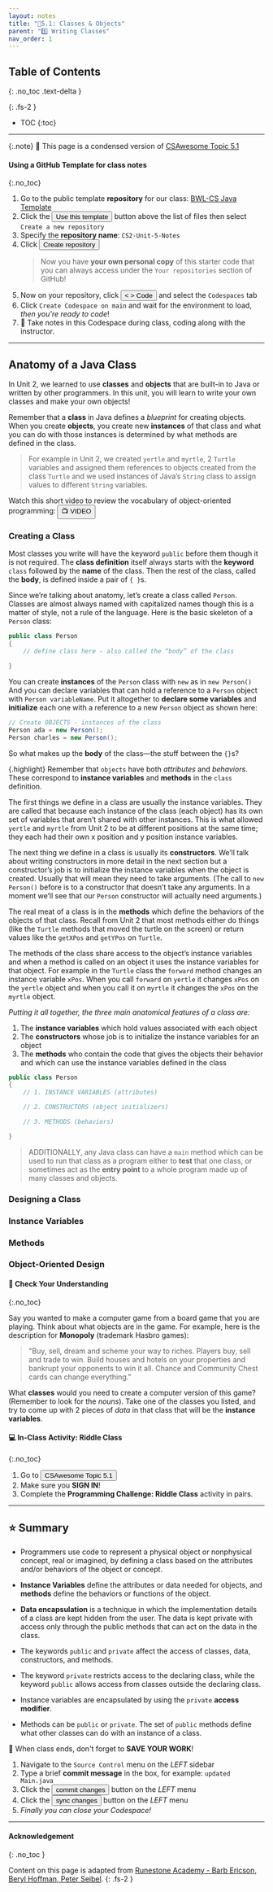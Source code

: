 ```yaml
---
layout: notes
title: "📓5.1: Classes & Objects" 
parent: "5️⃣ Writing Classes"
nav_order: 1
---
```


## Table of Contents
{: .no_toc .text-delta }

{: .fs-2 }
- TOC
{:toc}

---

{:.note}
📖 This page is a condensed version of [CSAwesome Topic 5.1](https://runestone.academy/ns/books/published/csawesome/Unit5-Writing-Classes/topic-5-1-parts-of-class.html?mode=browsing) 

#### Using a GitHub Template for class notes
{:.no_toc}

<div class="setup" markdown="block">

1. Go to the public template **repository** for our class: [BWL-CS Java Template](https://github.com/BWL-CS/java-template)
2. Click the <button type="button" name="button" class="btn btn-green">Use this template</button> button above the list of files then select `Create a new repository`
3. Specify the **repository name**: `CS2-Unit-5-Notes`
4. Click <button type="button" name="button" class="btn btn-green">Create repository</button>
    > Now you have **your own personal copy** of this starter code that you can always access under the `Your repositories` section of GitHub! 
5. Now on your repository, click <button type="button" name="button" class="btn btn-green"> < > Code </button> and select the `Codespaces` tab
6. Click `Create Codespace on main` and wait for the environment to load, _then you're ready to code_!
7. 📝 Take notes in this Codespace during class, coding along with the instructor.

</div>

---

## Anatomy of a Java Class

In Unit 2, we learned to use **classes** and **objects** that are built-in to
Java or written by other programmers. In this unit, you will learn to write your
own classes and make your own objects!

Remember that a **class** in Java defines a _blueprint_ for creating objects. When
you create **objects**, you create new **instances** of that class and what you
can do with those instances is determined by what methods are defined in the
class.
> For example in Unit 2, we created ``yertle`` and ``myrtle``, 2 ``Turtle``
variables and assigned them references to objects created from the class
``Turtle`` and we used instances of Java’s ``String`` class to assign values to
different ``String`` variables.

Watch this short video to review the vocabulary of object-oriented programming:
<a href="https://www.youtube.com/watch?v=LfSaSANJPLg" target="_blank"><button class="btn">📺 VIDEO</button></a>

### Creating a Class

Most classes you write will have the keyword ``public`` before them though it is
not required. The **class definition** itself always starts with the **keyword** ``class``
followed by the **name** of the class. Then the rest of the class, called the **body**,
is defined inside a pair of ``{ }``s.

Since we’re talking about anatomy, let’s create a class called ``Person``.
Classes are almost always named with capitalized names though this is a matter
of style, not a rule of the language. Here is the basic skeleton of a ``Person``
class:

```java
public class Person
{
    // define class here - also called the “body” of the class

}
```

You can create **instances** of the ``Person`` class with ``new`` as in ``new
Person()`` And you can declare variables that can hold a reference to a
``Person`` object with ``Person variableName``. Put it altogether to **declare some variables** and **initialize** each one with a reference to a new ``Person`` object as shown here:

```java
// Create OBJECTS - instances of the class
Person ada = new Person();
Person charles = new Person();
```

So what makes up the **body** of the class—the stuff between the ``{}``s?

{.highlight}
Remember that `objects` have both _attributes_ and _behaviors_. These correspond to
**instance variables** and **methods** in the `class` definition.

The first things we define in a class are usually the instance variables. They
are called that because each instance of the class (each object) has its own set
of variables that aren’t shared with other instances. This is what allowed
``yertle`` and ``myrtle`` from Unit 2 to be at different positions at the same
time; they each had their own x position and y position instance variables.

The next thing we define in a class is usually its **constructors**. We’ll talk
about writing constructors in more detail in the next section but a
constructor’s job is to initialize the instance variables when the object is
created. Usually that will mean they need to take arguments. (The call to ``new
Person()`` before is to a constructor that doesn’t take any arguments. In a
moment we’ll see that our ``Person`` constructor will actually need arguments.)

The real meat of a class is in the **methods** which define the behaviors of the
objects of that class. Recall from Unit 2 that most methods either do things
(like the ``Turtle`` methods that moved the turtle on the screen) or return
values like the ``getXPos`` and ``getYPos`` on ``Turtle``.

The methods of the class share access to the object’s instance variables and
when a method is called on an object it uses the instance variables for that
object. For example in the ``Turtle`` class the ``forward`` method changes an
instance variable ``xPos``. When you call ``forward`` on ``yertle`` it changes
``xPos`` on the ``yertle`` object and when you call it on ``myrtle`` it changes
the ``xPos`` on the ``myrtle`` object.

<div class="imp" markdown="block">
    
_Putting it all together, the three main anatomical features of a class are:_

1. The **instance variables** which hold values associated with each object
2. The **constructors** whose job is to initialize the instance variables for an object
3. The **methods** who contain the code that gives the objects their behavior and which
can use the instance variables defined in the class

```java
public class Person
{
    // 1. INSTANCE VARIABLES (attributes)

    // 2. CONSTRUCTORS (object initializers)

    // 3. METHODS (behaviors)

}
```

</div>

> ADDITIONALLY, any Java class can have a ``main`` method which can be used to run that class as a
program either to **test** that one class, or sometimes act as the **entry point** to a whole
program made up of many classes and objects.

### Designing a Class


### Instance Variables

### Methods

### Object-Oriented Design


#### 🧠 Check Your Understanding
{:.no_toc}

<div class="task" markdown="block">
    
Say you wanted to make a computer game from a board game that you are playing. Think about what objects are in the game. For example, here is the description for **Monopoly** (trademark Hasbro games):
> "Buy, sell, dream and scheme your way to riches. Players buy, sell and trade to win. Build houses and hotels on your properties and bankrupt your opponents to win it all. Chance and Community Chest cards can change everything." 

What **classes** would you need to create a computer version of this game? (Remember to look for the _nouns_). Take one of the classes you listed, and try to come up with 2 pieces of _data_ in that class that will be the **instance variables**.

</div>

#### 💻 In-Class Activity: Riddle Class
{:.no_toc}


<div class="task" markdown="block">

1. Go to <a href="https://runestone.academy/ns/books/published/csawesome/Unit5-Writing-Classes/topic-5-1-parts-of-class.html?mode=browsing"><button type="button" name="button" class="btn">CSAwesome Topic 5.1</button></a> 
2. Make sure you **SIGN IN**!
3. Complete the **Programming Challenge: Riddle Class** activity in pairs.

</div>

---

## ⭐️ Summary

- Programmers use code to represent a physical object or nonphysical concept,
  real or imagined, by defining a class based on the attributes and/or behaviors
  of the object or concept.

- **Instance Variables** define the attributes or data needed for objects, and
  **methods** define the behaviors or functions of the object.

- **Data encapsulation** is a technique in which the implementation details of a
  class are kept hidden from the user. The data is kept private with access only
  through the public methods that can act on the data in the class.

- The keywords ``public`` and ``private`` affect the access of classes, data,
  constructors, and methods.

- The keyword ``private`` restricts access to the declaring class, while the
  keyword ``public`` allows access from classes outside the declaring class.

- Instance variables are encapsulated by using the ``private`` **access
  modifier**.

- Methods can be ``public`` or ``private``. The set of ``public`` methods define
  what other classes can do with an instance of a class.


<div class="warn" markdown="block">

🛑 When class ends, don't forget to **SAVE YOUR WORK**!

1. Navigate to the `Source Control` menu on the _LEFT_ sidebar
2. Type a brief **commit message** in the box, for example: `updated Main.java`
3. Click the <button type="button" name="button" class="btn btn-green">commit changes</button> button on the _LEFT_ menu
4. Click the <button type="button" name="button" class="btn btn-green">sync changes</button> button on the _LEFT_ menu
5. _Finally you can close your Codespace!_

</div>

---

#### Acknowledgement
{: .no_toc }

Content on this page is adapted from [Runestone Academy - Barb Ericson, Beryl Hoffman, Peter Seibel](https://runestone.academy/ns/books/published/csawesome/index.html?mode=browsing).
{: .fs-2 }
